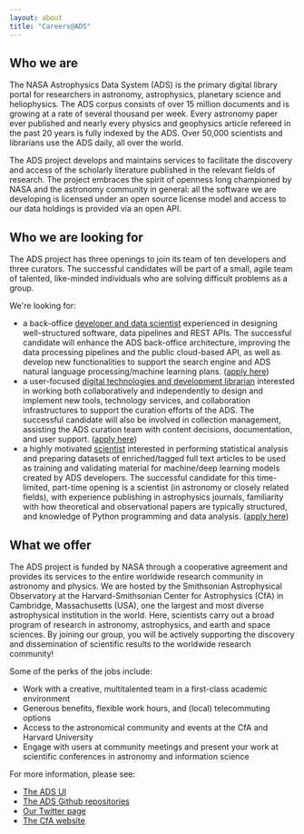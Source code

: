 ```yaml
---
layout: about
title: "Careers@ADS"
---
```


## Who we are

The NASA Astrophysics Data System (ADS) is the primary digital library portal for researchers in astronomy, astrophysics, planetary science and heliophysics. The ADS corpus consists of over 15 million documents and is growing at a rate of several thousand per week. Every astronomy paper ever published and nearly every physics and geophysics article refereed in the past 20 years is fully indexed by the ADS. Over 50,000 scientists and librarians use the ADS daily, all over the world.

The ADS project develops and maintains services to facilitate the discovery and access of the scholarly literature published in the relevant fields of research.  The project embraces the spirit of openness long championed by NASA and the astronomy community in general: all the software we are developing is licensed under an open source license model and access to our data holdings is provided via an open API.

## Who we are looking for

The ADS project has three openings to join its team of ten developers and three curators. The successful candidates will be part of a small, agile team of talented, like-minded individuals who are solving difficult problems as a group.

We're looking for:

* a back-office [developer and data scientist](https://cfa.harvard.edu/opportunities/sao-employment-opportunities/posting-21-29) experienced in designing well-structured software, data pipelines and REST APIs. The successful candidate will enhance the ADS back-office architecture, improving the data processing pipelines and the public cloud-based API, as well as develop new functionalities to support the search engine and ADS natural language processing/machine learning plans. ([apply here](https://www.usajobs.gov/GetJob/ViewDetails/601130700))
* a user-focused [digital technologies and development librarian](https://www.cfa.harvard.edu/opportunities/sao-employment-opportunities/posting-21-14) interested in working both collaboratively and independently to design and implement new tools, technology services, and collaboration infrastructures to support the curation efforts of the ADS. The successful candidate will also be involved in collection management, assisting the ADS curation team with content decisions, documentation, and user support. ([apply here](https://www.usajobs.gov/GetJob/ViewDetails/599940000))
* a highly motivated [scientist](https://pweb.cfa.harvard.edu/opportunities/sao-employment-opportunities/posting-21-13) interested in performing statistical analysis and preparing datasets of enriched/tagged full text articles to be used as training and validating material for machine/deep learning models created by ADS developers. The successful candidate for this time-limited, part-time opening is a scientist (in astronomy or closely related fields), with experience publishing in astrophysics journals, familiarity with how theoretical and observational papers are typically structured, and knowledge of Python programming and data analysis. ([apply here](https://www.usajobs.gov/GetJob/ViewDetails/597834300))

## What we offer

The ADS project is funded by NASA through a cooperative agreement and provides its services to the entire worldwide research community in astronomy and physics. We are hosted by the Smithsonian Astrophysical Observatory at the Harvard-Smithsonian Center for Astrophysics (CfA) in Cambridge, Massachusetts (USA), one the largest and most diverse astrophysical institution in the world. Here, scientists carry out a broad program of research in astronomy, astrophysics, and earth and space sciences. By joining our group, you will be actively supporting the discovery and dissemination of scientific results to the worldwide research community!

Some of the perks of the jobs include:

  * Work with a creative, multitalented team in a first-class academic environment
  * Generous benefits, flexible work hours, and (local) telecommuting options
  * Access to the astronomical community and events at the CfA and Harvard University
  * Engage with users at community meetings and present your work at scientific conferences in astronomy and information science

For more information, please see:

  * [The ADS UI](https://ui.adsabs.harvard.edu)
  * [The ADS Github repositories](https://github.com/adsabs)
  * [Our Twitter page](https://twitter.com/adsabs)
  * [The CfA website](https://www.cfa.harvard.edu/)
